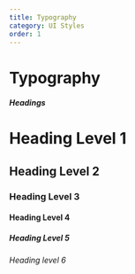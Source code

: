 ```yaml
---
title: Typography 
category: UI Styles
order: 1
---
```


# Typography

##### Headings

# Heading Level 1

## Heading Level 2

### Heading Level 3

#### Heading Level 4

##### Heading Level 5

###### Heading level 6
